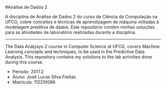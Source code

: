 #Análise de Dados 2

A disciplina de Análise de Dados 2 do curso de Ciência da Computação na UFCG, cobre conceitos e técnicas de aprendizagem de máquina voltadas à modelagem preditiva de dados. Este repositório contém minhas soluções para as atividades de laboratório realizadas durante a disciplina.

---

The Data Analysys 2 course in Computer Science at UFCG, covers Machine Learning concepts and techniques, to be used in the Predictive Data Analysis. This repository contains my solutions to the lab activities done during this course.

* Período: 2017.2
* Aluno: José Lucas Silva Freitas
* Matrícula: 112210086
